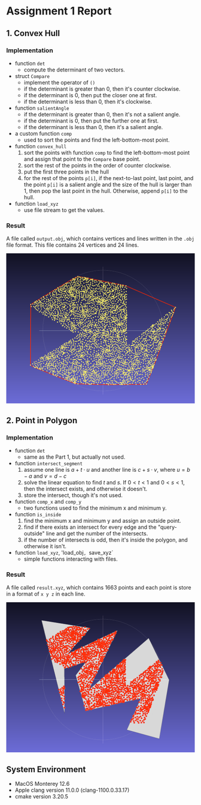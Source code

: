 # Assignment 1 Report

## 1. Convex Hull

### Implementation

- function `det`
    - compute the determinant of two vectors.
- struct `Compare`
    - implement the operator of `()`
    - if the determinant is greater than 0, then it's counter clockwise.
    - if the determinant is 0, then put the closer one at first.
    - if the determinant is less than 0, then it's clockwise.
- function `salientAngle`
    - if the determinant is greater than 0, then it's not a salient angle.
    - if the determinant is 0, then put the further one at first.
    - if the determinant is less than 0, then it's a salient angle.
- a custom function `comp`
    - used to sort the points and find the left-bottom-most point.
- function `convex_hull`
    1. sort the points with function `comp` to find the left-bottom-most point and assign that point to the `Compare` base point.
    2. sort the rest of the points in the order of counter clockwise.
    3. put the first three points in the hull
    4. for the rest of the points `p[i]`, if the next-to-last point, last point, and the point `p[i]` is a salient angle and the size of the hull is larger than 1, then pop the last point in the hull. Otherwise, append `p[i]` to the hull.
- function `load_xyz`
    - use file stream to get the values.

### Result

A file called `output.obj`, which contains vertices and lines written in the `.obj` file format. This file contains 24 vertices and 24 lines.

![result1](img/result1.png)

## 2. Point in Polygon

### Implementation

- function `det`
    - same as the Part 1, but actually not used.
- function `intersect_segment`
    1. assume one line is $a + t\cdot u$ and another line is $c + s\cdot v$, where $u = b - a$ and $v = d - c$
    2. solve the linear equation to find $t$ and $s$. If $0 < t < 1$ and $0 < s < 1$, then the intersect exists, and otherwise it doesn't.
    3. store the intersect, though it's not used.
- function `comp_x` and `comp_y`
    - two functions used to find the minimum x and minimum y.
- function `is_inside`
    1. find the minimum x and minimum y and assign an outside point.
    2. find if there exists an intersect for every edge and the "query-outside" line and get the number of the intersects.
    3. if the number of intersects is odd, then it's inside the polygon, and otherwise it isn't.
- function `load_xyz`, 'load_obj`, `save_xyz`
    - simple functions interacting with files.

### Result

A file called `result.xyz`, which contains 1663 points and each point is store in a format of `x y z` in each line.

![result2](img/result2.png)

## System Environment

- MacOS Monterey 12.6
- Apple clang version 11.0.0 (clang-1100.0.33.17)
- cmake version 3.20.5